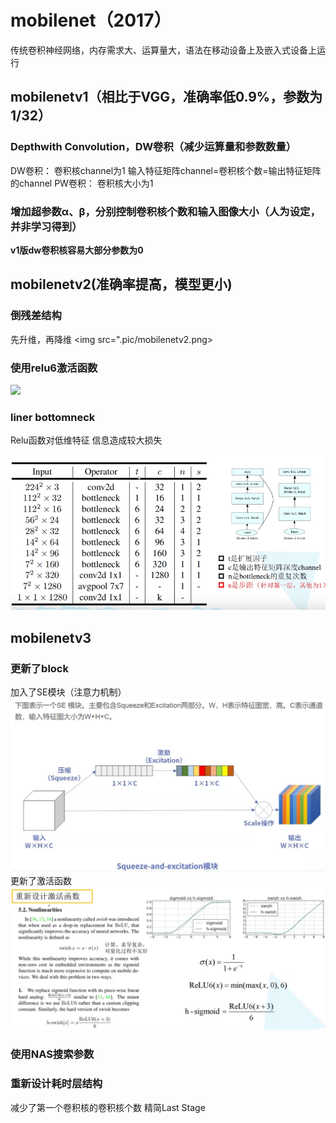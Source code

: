 # mobilenet（2017）
传统卷积神经网络，内存需求大、运算量大，语法在移动设备上及嵌入式设备上运行
## mobilenetv1（相比于VGG，准确率低0.9%，参数为1/32）

### Depthwith Convolution，DW卷积（减少运算量和参数数量）
DW卷积：
    卷积核channel为1
    输入特征矩阵channel=卷积核个数=输出特征矩阵的channel
PW卷积：
    卷积核大小为1
### 增加超参数α、β，分别控制卷积核个数和输入图像大小（人为设定，并非学习得到）

**v1版dw卷积核容易大部分参数为0**

## mobilenetv2(准确率提高，模型更小)

### 倒残差结构
先升维，再降维
<img src=".pic/mobilenetv2.png>

### 使用relu6激活函数
<img src = ".pic/relu6.png">

### liner bottomneck
Relu函数对低维特征  信息造成较大损失

<img src = ".pic/mobilenetv2struct.png">

## mobilenetv3
### 更新了block
加入了SE模块（注意力机制）
<img src=".pic/SE模块.png">
更新了激活函数
<img src=".pic/swish_hard_sigmod.png">

### 使用NAS搜索参数
### 重新设计耗时层结构
减少了第一个卷积核的卷积核个数
精简Last Stage